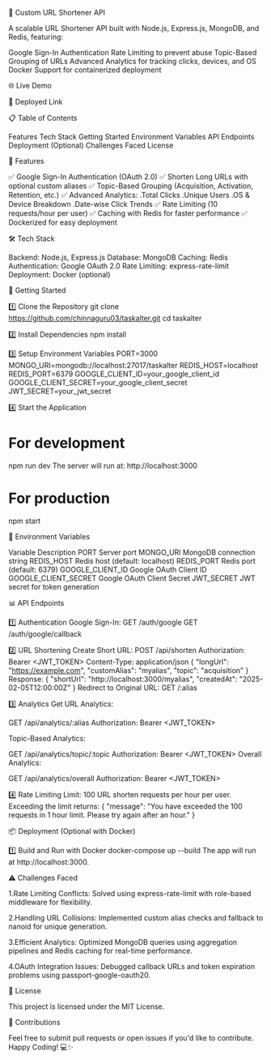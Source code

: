 🚀 Custom URL Shortener API

A scalable URL Shortener API built with Node.js, Express.js, MongoDB, and Redis, featuring:

Google Sign-In Authentication
Rate Limiting to prevent abuse
Topic-Based Grouping of URLs
Advanced Analytics for tracking clicks, devices, and OS
Docker Support for containerized deployment

🌐 Live Demo

🚀 Deployed Link 

📋 Table of Contents

Features
Tech Stack
Getting Started
Environment Variables
API Endpoints
Deployment (Optional)
Challenges Faced
License

🎯 Features

✅ Google Sign-In Authentication (OAuth 2.0)
✅ Shorten Long URLs with optional custom aliases
✅ Topic-Based Grouping (Acquisition, Activation, Retention, etc.)
✅ Advanced Analytics:
    .Total Clicks
    .Unique Users
    .OS & Device Breakdown
    .Date-wise Click Trends
✅ Rate Limiting (10 requests/hour per user)
✅ Caching with Redis for faster performance
✅ Dockerized for easy deployment

🛠️ Tech Stack

Backend: Node.js, Express.js
Database: MongoDB
Caching: Redis
Authentication: Google OAuth 2.0
Rate Limiting: express-rate-limit
Deployment: Docker (optional)

🚀 Getting Started

1️⃣ Clone the Repository
git clone https://github.com/chinnaguru03/taskalter.git
cd taskalter

2️⃣ Install Dependencies
npm install

3️⃣ Setup Environment Variables
PORT=3000
MONGO_URI=mongodb://localhost:27017/taskalter
REDIS_HOST=localhost
REDIS_PORT=6379
GOOGLE_CLIENT_ID=your_google_client_id
GOOGLE_CLIENT_SECRET=your_google_client_secret
JWT_SECRET=your_jwt_secret

4️⃣ Start the Application
# For development
npm run dev
The server will run at: http://localhost:3000
# For production
npm start

🔐 Environment Variables

Variable	            Description
PORT	                Server port
MONGO_URI	            MongoDB connection string
REDIS_HOST	          Redis host (default: localhost)
REDIS_PORT	          Redis port (default: 6379)
GOOGLE_CLIENT_ID	    Google OAuth Client ID
GOOGLE_CLIENT_SECRET	Google OAuth Client Secret
JWT_SECRET	          JWT secret for token generation

📊 API Endpoints

1️⃣ Authentication
Google Sign-In:
GET /auth/google
GET /auth/google/callback

2️⃣ URL Shortening
Create Short URL:
POST /api/shorten
Authorization: Bearer <JWT_TOKEN>
Content-Type: application/json
{
  "longUrl": "https://example.com",
  "customAlias": "myalias",
  "topic": "acquisition"
}
Response:
{
  "shortUrl": "http://localhost:3000/myalias",
  "createdAt": "2025-02-05T12:00:00Z"
}
Redirect to Original URL:
GET /:alias

3️⃣ Analytics
Get URL Analytics:

GET /api/analytics/:alias
Authorization: Bearer <JWT_TOKEN>

Topic-Based Analytics:

GET /api/analytics/topic/:topic
Authorization: Bearer <JWT_TOKEN>
Overall Analytics:

GET /api/analytics/overall
Authorization: Bearer <JWT_TOKEN>

4️⃣ Rate Limiting
Limit: 100 URL shorten requests per hour per user.
Exceeding the limit returns:
{
  "message": "You have exceeded the 100 requests in 1 hour limit. Please try again after an hour."
}

📦 Deployment (Optional with Docker)

1️⃣ Build and Run with Docker
docker-compose up --build
The app will run at http://localhost:3000.

⚠️ Challenges Faced

1.Rate Limiting Conflicts:
Solved using express-rate-limit with role-based middleware for flexibility.

2.Handling URL Collisions:
Implemented custom alias checks and fallback to nanoid for unique generation.

3.Efficient Analytics:
Optimized MongoDB queries using aggregation pipelines and Redis caching for real-time performance.

4.OAuth Integration Issues:
Debugged callback URLs and token expiration problems using passport-google-oauth20.

📄 License

This project is licensed under the MIT License.

🚀 Contributions

Feel free to submit pull requests or open issues if you'd like to contribute.
Happy Coding! 💻✨